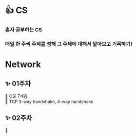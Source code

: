 #  :+1:  CS
### 혼자 공부하는 CS 
### 매일 한 주씩 주제를 정해 그 주제에 대해서 알아보고 기록하기!



# Network
## :sparkles:  01주차 
   🚴 OSI 7계층   
   🚴 TCP 3-way handshake, 4-way handshake
  

## :sparkles:  02주차 
   🚴
   
